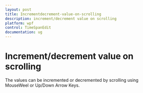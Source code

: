 ```yaml
---
layout: post
title: Incrementdecrement-value-on-scrolling
description: increment/decrement value on scrolling
platform: wpf
control: TimeSpanEdit
documentation: ug
---
```


# Increment/decrement value on scrolling

The values can be incremented or decremented by scrolling using MouseWeel or Up/Down Arrow Keys.

